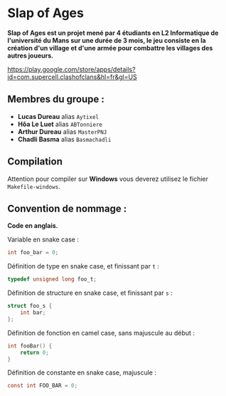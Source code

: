 # Slap of Ages

**Slap of Ages est un projet mené par 4 étudiants en L2 Informatique de l'université du Mans sur une durée de 3 mois, le jeu consiste en la création d'un village et d'une armée pour combattre les villages des autres joueurs.**

https://play.google.com/store/apps/details?id=com.supercell.clashofclans&hl=fr&gl=US 

## Membres du groupe :
- **Lucas Dureau** alias `Aytixel`
- **Hôa Le Luet** alias `ABTonniere`
- **Arthur Dureau** alias `MasterPNJ`
- **Chadli Basma** alias `Basmachadli`

## Compilation

Attention pour compiler sur **Windows** vous deverez utilisez le fichier `Makefile-windows`.

## Convention de nommage :

**Code en anglais.**

Variable en snake case :
```c
int foo_bar = 0;
```

Définition de type en snake case, et finissant par `t` :
```c
typedef unsigned long foo_t;
```

Définition de structure en snake case, et finissant par `s` :
```c
struct foo_s {
    int bar;
};
```

Définition de fonction en camel case, sans majuscule au début :
```c
int fooBar() {
    return 0;
}
```

Définition de constante en snake case, majuscule :
```c
const int FOO_BAR = 0;
```

